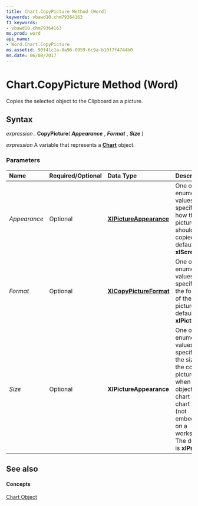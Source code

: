 ```yaml
---
title: Chart.CopyPicture Method (Word)
keywords: vbawd10.chm79364163
f1_keywords:
- vbawd10.chm79364163
ms.prod: word
api_name:
- Word.Chart.CopyPicture
ms.assetid: 90f41c1a-8a96-0959-6c9a-b10f7f4744b0
ms.date: 06/08/2017
---
```



# Chart.CopyPicture Method (Word)

Copies the selected object to the Clipboard as a picture.


## Syntax

 _expression_ . **CopyPicture**( **_Appearance_** , **_Format_** , **_Size_** )

 _expression_ A variable that represents a **[Chart](chart-object-word.md)** object.


### Parameters



|**Name**|**Required/Optional**|**Data Type**|**Description**|
|:-----|:-----|:-----|:-----|
| _Appearance_|Optional| **[XlPictureAppearance](xlpictureappearance-enumeration-word.md)**|One of the enumeration values that specifies how the picture should be copied. The default is **xlScreen** .|
| _Format_|Optional| **[XlCopyPictureFormat](xlcopypictureformat-enumeration-word.md)**|One of the enumeration values that specifies the format of the picture. The default is **xlPicture** .|
| _Size_|Optional| **XlPictureAppearance**|One of the enumeration values that specifies the size of the copied picture when the object is a chart on a chart sheet (not embedded on a worksheet). The default is **xlPrinter** .|

## See also


#### Concepts


[Chart Object](chart-object-word.md)

